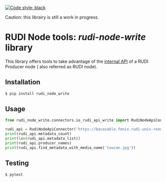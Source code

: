 [![Code style: black](https://img.shields.io/badge/code%20style-black-000000.svg)](https://github.com/psf/black)

Caution: this librairy is still a work in progress.

# RUDI Node tools: _rudi-node-write_ library

This library offers tools to take advantage of
the [internal API](https://app.swaggerhub.com/apis/OlivierMartineau/RudiProducer-InternalAPI) of a RUDI Producer node (
also
referred as RUDI node).

## Installation

```bash
$ pip install rudi_node_write
```

## Usage

```python
from rudi_node_write.connectors.io_rudi_api_write import RudiNodeApiConnector

rudi_api = RudiNodeApiConnector('https://bacasable.fenix.rudi-univ-rennes1.fr')
print(rudi_api.metadata_count)
print(len(rudi_api.metadata_list))
print(rudi_api.producer_names)
print(rudi_api.find_metadata_with_media_name('toucan.jpg'))

```

## Testing

```bash
$ pytest
```

